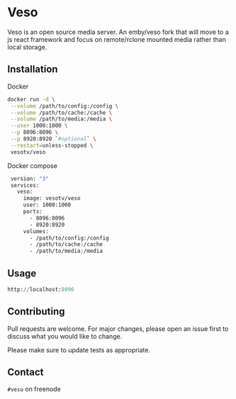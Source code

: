 # Veso

Veso is an open source media server. An emby/veso fork that will move to a js react framework and focus on remote/rclone mounted media rather than local storage.

## Installation

Docker

```bash
docker run -d \
 --volume /path/to/config:/config \
 --volume /path/to/cache:/cache \
 --volume /path/to/media:/media \
 --user 1000:1000 \
 --p 8096:8096 \
 --p 8920:8920 `#optional` \
 --restart=unless-stopped \
 vesotv/veso
```
Docker compose
```bash
 version: "3"
 services:
   veso:
     image: vesotv/veso
     user: 1000:1000
     ports:
       - 8096:8096
       - 8920:8920
     volumes:
       - /path/to/config:/config
       - /path/to/cache:/cache
       - /path/to/media:/media
```

## Usage

```python
http://localhost:8096
```

## Contributing
Pull requests are welcome. For major changes, please open an issue first to discuss what you would like to change.

Please make sure to update tests as appropriate.

## Contact
``#veso`` on freenode
